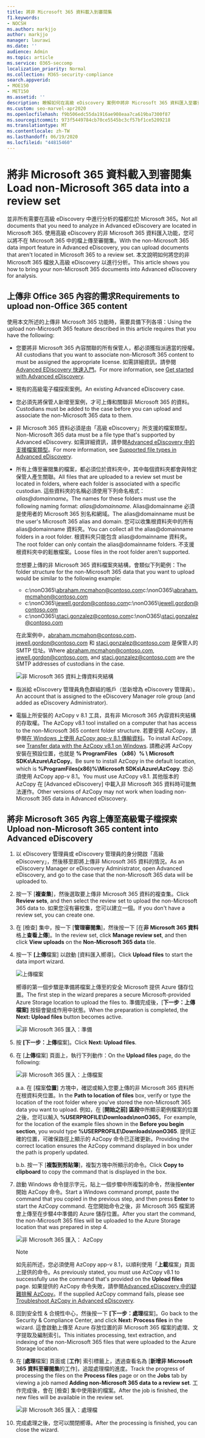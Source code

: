 ```yaml
---
title: 將非 Microsoft 365 資料載入到審閱集
f1.keywords:
- NOCSH
ms.author: markjjo
author: markjjo
manager: laurawi
ms.date: ''
audience: Admin
ms.topic: article
ms.service: O365-seccomp
localization_priority: Normal
ms.collection: M365-security-compliance
search.appverid:
- MOE150
- MET150
ms.assetid: ''
description: 瞭解如何在高級 eDiscovery 案例中將非 Microsoft 365 資料匯入至審查集，以進行分析。
ms.custom: seo-marvel-apr2020
ms.openlocfilehash: f9b506edc55da1916ae908eaa7ca619ba7300f87
ms.sourcegitcommit: 973f5449784cb70ce5545bc3cf57bf1ce5209218
ms.translationtype: MT
ms.contentlocale: zh-TW
ms.lasthandoff: 06/19/2020
ms.locfileid: "44815460"
---
```

# <a name="load-non-microsoft-365-data-into-a-review-set"></a><span data-ttu-id="bd3b1-103">將非 Microsoft 365 資料載入到審閱集</span><span class="sxs-lookup"><span data-stu-id="bd3b1-103">Load non-Microsoft 365 data into a review set</span></span>

<span data-ttu-id="bd3b1-104">並非所有需要在高級 eDiscovery 中進行分析的檔都位於 Microsoft 365。</span><span class="sxs-lookup"><span data-stu-id="bd3b1-104">Not all documents that you need to analyze in Advanced eDiscovery are located in Microsoft 365.</span></span> <span data-ttu-id="bd3b1-105">使用高級 eDiscovery 的非 Microsoft 365 資料匯入功能，您可以將不在 Microsoft 365 中的檔上傳至審閱集。</span><span class="sxs-lookup"><span data-stu-id="bd3b1-105">With the non-Microsoft 365 data import feature in Advanced eDiscovery, you can upload documents that aren't located in Microsoft 365 to a review set.</span></span> <span data-ttu-id="bd3b1-106">本文說明如何將您的非 Microsoft 365 檔放入高級 eDiscovery 以進行分析。</span><span class="sxs-lookup"><span data-stu-id="bd3b1-106">This article shows you how to bring your non-Microsoft 365 documents into Advanced eDiscovery for analysis.</span></span>

## <a name="requirements-to-upload-non-office-365-content"></a><span data-ttu-id="bd3b1-107">上傳非 Office 365 內容的需求</span><span class="sxs-lookup"><span data-stu-id="bd3b1-107">Requirements to upload non-Office 365 content</span></span>

<span data-ttu-id="bd3b1-108">使用本文所述的上傳非 Microsoft 365 功能時，需要具備下列各項：</span><span class="sxs-lookup"><span data-stu-id="bd3b1-108">Using the upload non-Microsoft 365 feature described in this article requires that you have the following:</span></span>

- <span data-ttu-id="bd3b1-109">您要將非 Microsoft 365 內容關聯的所有保管人，都必須獲指派適當的授權。</span><span class="sxs-lookup"><span data-stu-id="bd3b1-109">All custodians that you want to associate non-Microsoft 365 content to must be assigned the appropriate license.</span></span> <span data-ttu-id="bd3b1-110">如需詳細資訊，請參閱[Advanced EDiscovery 快速入門](get-started-with-advanced-ediscovery.md#step-1-verify-and-assign-appropriate-licenses)。</span><span class="sxs-lookup"><span data-stu-id="bd3b1-110">For more information, see [Get started with Advanced eDiscovery](get-started-with-advanced-ediscovery.md#step-1-verify-and-assign-appropriate-licenses).</span></span>

- <span data-ttu-id="bd3b1-111">現有的高級電子檔探索案例。</span><span class="sxs-lookup"><span data-stu-id="bd3b1-111">An existing Advanced eDiscovery case.</span></span>

- <span data-ttu-id="bd3b1-112">您必須先將保管人新增至案例，才可上傳和關聯非 Microsoft 365 的資料。</span><span class="sxs-lookup"><span data-stu-id="bd3b1-112">Custodians must be added to the case before you can upload and associate the non-Microsoft 365 data to them.</span></span>

- <span data-ttu-id="bd3b1-113">非 Microsoft 365 資料必須是由「高級 eDiscovery」所支援的檔案類型。</span><span class="sxs-lookup"><span data-stu-id="bd3b1-113">Non-Microsoft 365 data must be a file type that's supported by Advanced eDiscovery.</span></span> <span data-ttu-id="bd3b1-114">如需詳細資訊，請參閱[Advanced eDiscovery 中的支援檔案類型](supported-filetypes-ediscovery20.md)。</span><span class="sxs-lookup"><span data-stu-id="bd3b1-114">For more information, see [Supported file types in Advanced eDiscovery](supported-filetypes-ediscovery20.md).</span></span>

- <span data-ttu-id="bd3b1-115">所有上傳至審閱集的檔案，都必須位於資料夾中，其中每個資料夾都會與特定保管人產生關聯。</span><span class="sxs-lookup"><span data-stu-id="bd3b1-115">All files that are uploaded to a review set must be located in folders, where each folder is associated with a specific custodian.</span></span> <span data-ttu-id="bd3b1-116">這些資料夾的名稱必須使用下列命名格式： *alias@domainname*。</span><span class="sxs-lookup"><span data-stu-id="bd3b1-116">The names for these folders must use the following naming format: *alias@domainname*.</span></span> <span data-ttu-id="bd3b1-117">Alias@domainname 必須是使用者的 Microsoft 365 別名和網域。</span><span class="sxs-lookup"><span data-stu-id="bd3b1-117">The alias@domainname must be the user's Microsoft 365 alias and domain.</span></span> <span data-ttu-id="bd3b1-118">您可以收集根資料夾中的所有 alias@domainname 資料夾。</span><span class="sxs-lookup"><span data-stu-id="bd3b1-118">You can collect all the alias@domainname folders in a root folder.</span></span> <span data-ttu-id="bd3b1-119">根資料夾只能包含 alias@domainname 資料夾。</span><span class="sxs-lookup"><span data-stu-id="bd3b1-119">The root folder can only contain the alias@domainname folders.</span></span> <span data-ttu-id="bd3b1-120">不支援根資料夾中的鬆散檔案。</span><span class="sxs-lookup"><span data-stu-id="bd3b1-120">Loose files in the root folder aren't supported.</span></span>

   <span data-ttu-id="bd3b1-121">您想要上傳的非 Microsoft 365 資料檔案夾結構，會類似下列範例：</span><span class="sxs-lookup"><span data-stu-id="bd3b1-121">The folder structure for the non-Microsoft 365 data that you want to upload would be similar to the following example:</span></span>

   - <span data-ttu-id="bd3b1-122">c:\nonO365\abraham.mcmahon@contoso.com</span><span class="sxs-lookup"><span data-stu-id="bd3b1-122">c:\nonO365\abraham.mcmahon@contoso.com</span></span>
   - <span data-ttu-id="bd3b1-123">c:\nonO365\jewell.gordon@contoso.com</span><span class="sxs-lookup"><span data-stu-id="bd3b1-123">c:\nonO365\jewell.gordon@contoso.com</span></span>
   - <span data-ttu-id="bd3b1-124">c:\nonO365\staci.gonzalez@contoso.com</span><span class="sxs-lookup"><span data-stu-id="bd3b1-124">c:\nonO365\staci.gonzalez@contoso.com</span></span>

   <span data-ttu-id="bd3b1-125">在此案例中，abraham.mcmahon@contoso.com、jewell.gordon@contoso.com 和 staci.gonzalez@contoso.com 是保管人的 SMTP 位址。</span><span class="sxs-lookup"><span data-stu-id="bd3b1-125">Where abraham.mcmahon@contoso.com, jewell.gordon@contoso.com, and staci.gonzalez@contoso.com are the SMTP addresses of custodians in the case.</span></span>

   ![非 Microsoft 365 資料上傳資料夾結構](../media/3f2dde84-294e-48ea-b44b-7437bd25284c.png)

- <span data-ttu-id="bd3b1-127">指派給 eDiscovery 管理員角色群組的帳戶（並新增為 eDiscovery 管理員）。</span><span class="sxs-lookup"><span data-stu-id="bd3b1-127">An account that is assigned to the eDiscovery Manager role group (and added as eDiscovery Administrator).</span></span>

- <span data-ttu-id="bd3b1-128">電腦上所安裝的 AzCopy v 8.1 工具，具有非 Microsoft 365 內容資料夾結構的存取權。</span><span class="sxs-lookup"><span data-stu-id="bd3b1-128">The AzCopy v8.1 tool installed on a computer that has access to the non-Microsoft 365 content folder structure.</span></span> <span data-ttu-id="bd3b1-129">若要安裝 AzCopy，請參閱[在 Windows 上使用 AzCopy app-v 8.1 傳輸資料](https://docs.microsoft.com/previous-versions/azure/storage/storage-use-azcopy)。</span><span class="sxs-lookup"><span data-stu-id="bd3b1-129">To install AzCopy, see [Transfer data with the AzCopy v8.1 on Windows](https://docs.microsoft.com/previous-versions/azure/storage/storage-use-azcopy).</span></span> <span data-ttu-id="bd3b1-130">請務必將 AzCopy 安裝在預設位置，也就是 **% ProgramFiles （x86）% \ Microsoft SDKs\Azure\AzCopy**。</span><span class="sxs-lookup"><span data-stu-id="bd3b1-130">Be sure to install AzCopy in the default location, which is **%ProgramFiles(x86)%\Microsoft SDKs\Azure\AzCopy**.</span></span> <span data-ttu-id="bd3b1-131">您必須使用 AzCopy app-v 8.1。</span><span class="sxs-lookup"><span data-stu-id="bd3b1-131">You must use AzCopy v8.1.</span></span> <span data-ttu-id="bd3b1-132">其他版本的 AzCopy 在 [Advanced eDiscovery] 中載入非 Microsoft 365 資料時可能無法運作。</span><span class="sxs-lookup"><span data-stu-id="bd3b1-132">Other versions of AzCopy may not work when loading non-Microsoft 365 data in Advanced eDiscovery.</span></span>


## <a name="upload-non-microsoft-365-content-into-advanced-ediscovery"></a><span data-ttu-id="bd3b1-133">將非 Microsoft 365 內容上傳至高級電子檔探索</span><span class="sxs-lookup"><span data-stu-id="bd3b1-133">Upload non-Microsoft 365 content into Advanced eDiscovery</span></span>

1. <span data-ttu-id="bd3b1-134">以 eDiscovery 管理員或 eDiscovery 管理員的身分開啟「高級 eDiscovery」，然後移至即將上傳非 Microsoft 365 資料的情況。</span><span class="sxs-lookup"><span data-stu-id="bd3b1-134">As an eDiscovery Manager or eDiscovery Administrator, open Advanced eDiscovery, and go to the case that the non-Microsoft 365 data will be uploaded to.</span></span>  

2. <span data-ttu-id="bd3b1-135">按一下 [**複查集**]，然後選取要上傳非 Microsoft 365 資料的複查集。</span><span class="sxs-lookup"><span data-stu-id="bd3b1-135">Click **Review sets**, and then select the review set to upload the non-Microsoft 365 data to.</span></span>  <span data-ttu-id="bd3b1-136">如果您沒有審校集，您可以建立一個。</span><span class="sxs-lookup"><span data-stu-id="bd3b1-136">If you don't have a review set, you can create one.</span></span> 
 
3. <span data-ttu-id="bd3b1-137">在 [檢查] 集中，按一下 [**管理審閱集**]，然後按一下 [在**非 Microsoft 365 資料**格上**查看上傳**]。</span><span class="sxs-lookup"><span data-stu-id="bd3b1-137">In the review set, click **Manage review set**, and then click **View uploads** on the **Non-Microsoft 365 data** tile.</span></span>

4. <span data-ttu-id="bd3b1-138">按一下 **[上傳**檔案] 以啟動 [資料匯入嚮導]。</span><span class="sxs-lookup"><span data-stu-id="bd3b1-138">Click **Upload files** to start the data import wizard.</span></span>

   ![上傳檔案](../media/574f4059-4146-4058-9df3-ec97cf28d7c7.png)

   <span data-ttu-id="bd3b1-140">嚮導的第一個步驟是準備將檔案上傳至的安全 Microsoft 提供 Azure 儲存位置。</span><span class="sxs-lookup"><span data-stu-id="bd3b1-140">The first step in the wizard prepares a secure Microsoft-provided Azure Storage location to upload the files to.</span></span>  <span data-ttu-id="bd3b1-141">準備完成後，[**下一步：上傳檔案]** 按鈕會變成作用中狀態。</span><span class="sxs-lookup"><span data-stu-id="bd3b1-141">When the preparation is completed, the **Next: Upload files** button becomes active.</span></span>

   ![非 Microsoft 365 匯入：準備](../media/0670a347-a578-454a-9b3d-e70ef47aec57.png)
 
5. <span data-ttu-id="bd3b1-143">按 **[下一步：上傳**檔案]。</span><span class="sxs-lookup"><span data-stu-id="bd3b1-143">Click **Next: Upload files**.</span></span>

6. <span data-ttu-id="bd3b1-144">在 [**上傳**檔案] 頁面上，執行下列動作：</span><span class="sxs-lookup"><span data-stu-id="bd3b1-144">On the **Upload files** page, do the following:</span></span>

   ![非 Microsoft 365 匯入：上傳檔案](../media/3ea53b5d-7f9b-4dfc-ba63-90a38c14d41a.png)

   <span data-ttu-id="bd3b1-146">a.</span><span class="sxs-lookup"><span data-stu-id="bd3b1-146">a.</span></span> <span data-ttu-id="bd3b1-147">在 [檔案**位置**] 方塊中，確認或輸入您要上傳的非 Microsoft 365 資料所在根資料夾位置。</span><span class="sxs-lookup"><span data-stu-id="bd3b1-147">In the **Path to location of files** box, verify or type the location of the root folder where you've stored the non-Microsoft 365 data you want to upload.</span></span> <span data-ttu-id="bd3b1-148">例如，在 [**開始之前] 區段**中所顯示範例檔案的位置之後，您可以輸入 **%USERPROFILE\Downloads\nonO365**。</span><span class="sxs-lookup"><span data-stu-id="bd3b1-148">For example, for the location of the example files shown in the **Before you begin section**, you would type **%USERPROFILE\Downloads\nonO365**.</span></span> <span data-ttu-id="bd3b1-149">提供正確的位置，可確保路徑上顯示的 AzCopy 命令已正確更新。</span><span class="sxs-lookup"><span data-stu-id="bd3b1-149">Providing the correct location ensures the AzCopy command displayed in box under the path is properly updated.</span></span>

   <span data-ttu-id="bd3b1-150">b.</span><span class="sxs-lookup"><span data-stu-id="bd3b1-150">b.</span></span> <span data-ttu-id="bd3b1-151">按一下 [**複製到剪貼簿**]，複製方塊中所顯示的命令。</span><span class="sxs-lookup"><span data-stu-id="bd3b1-151">Click **Copy to clipboard** to copy the command that is displayed in the box.</span></span>

7. <span data-ttu-id="bd3b1-152">啟動 Windows 命令提示字元，貼上一個步驟中所複製的命令，然後按**enter**開始 AzCopy 命令。</span><span class="sxs-lookup"><span data-stu-id="bd3b1-152">Start a Windows command prompt, paste the command that you copied in the previous step, and then press **Enter** to start the AzCopy command.</span></span>  <span data-ttu-id="bd3b1-153">在您開始命令之後，非 Microsoft 365 檔案將會上傳至在步驟4中準備的 Azure 儲存位置。</span><span class="sxs-lookup"><span data-stu-id="bd3b1-153">After you start the command, the non-Microsoft 365 files will be uploaded to the Azure Storage location that was prepared in step 4.</span></span>

   ![非 Microsoft 365 匯入： AzCopy](../media/504e2dbe-f36f-4f36-9b08-04aea85d8250.png)

   > [!NOTE]
   > <span data-ttu-id="bd3b1-155">如先前所述，您必須使用 AzCopy app-v 8.1，以順利使用「**上載**檔案」頁面上提供的命令。</span><span class="sxs-lookup"><span data-stu-id="bd3b1-155">As previously stated, you must use AzCopy v8.1 to successfully use the command that's provided on the **Upload files** page.</span></span> <span data-ttu-id="bd3b1-156">如果提供的 AzCopy 命令失敗，請參閱[Advanced eDiscovery 中的疑難排解 AzCopy](troubleshooting-azcopy.md)。</span><span class="sxs-lookup"><span data-stu-id="bd3b1-156">If the supplied AzCopy command fails, please see [Troubleshoot AzCopy in Advanced eDiscovery](troubleshooting-azcopy.md).</span></span>

8. <span data-ttu-id="bd3b1-157">回到安全性 & 合規性中心，然後按一下 **[下一步：處理**檔案]。</span><span class="sxs-lookup"><span data-stu-id="bd3b1-157">Go back to the Security & Compliance Center, and click **Next: Process files** in the wizard.</span></span>  <span data-ttu-id="bd3b1-158">這會啟動上傳至 Azure 存放位置的非 Microsoft 365 檔案的處理、文字提取及編制索引。</span><span class="sxs-lookup"><span data-stu-id="bd3b1-158">This initiates processing, text extraction, and indexing of the non-Microsoft 365 files that were uploaded to the Azure Storage location.</span></span>  

9. <span data-ttu-id="bd3b1-159">在 [**處理**檔案] 頁面或 [**工作**] 索引標籤上，透過查看名為 [**新增非 Microsoft 365 資料至審閱集**的工作]，追蹤處理檔的進度。</span><span class="sxs-lookup"><span data-stu-id="bd3b1-159">Track the progress of processing the files on the **Process files** page or on the **Jobs** tab by viewing a job named **Adding non-Microsoft 365 data to a review set**.</span></span>  <span data-ttu-id="bd3b1-160">工作完成後，會在 [檢查] 集中使用新的檔案。</span><span class="sxs-lookup"><span data-stu-id="bd3b1-160">After the job is finished, the new files will be available in the review set.</span></span>

   ![非 Microsoft 365 匯入：處理檔](../media/218b1545-416a-4a9f-9b25-3b70e8508f67.png)

10. <span data-ttu-id="bd3b1-162">完成處理之後，您可以關閉嚮導。</span><span class="sxs-lookup"><span data-stu-id="bd3b1-162">After the processing is finished, you can close the wizard.</span></span>
